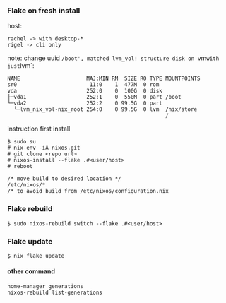 
### Flake on fresh install
host:
```
rachel -> with desktop-*
rigel -> cli only
```

note: change uuid `/boot', matched lvm_vol!
structure disk on `vm` with just `lvm`:
```
NAME                     MAJ:MIN RM  SIZE RO TYPE MOUNTPOINTS
sr0                       11:0    1  477M  0 rom  
vda                      252:0    0  100G  0 disk 
├─vda1                   252:1    0  550M  0 part /boot
└─vda2                   252:2    0 99.5G  0 part 
  └─lvm_nix_vol-nix_root 254:0    0 99.5G  0 lvm  /nix/store
                                                  /
```
instruction first install
```
$ sudo su
# nix-env -iA nixos.git
# git clone <repo url>
# nixos-install --flake .#<user/host>
# reboot

/* move build to desired location */ 
/etc/nixos/*
/* to avoid build from /etc/nixos/configuration.nix
```


### Flake rebuild
```
$ sudo nixos-rebuild switch --flake .#<user/host>
```

### Flake update
```
$ nix flake update
```

#### other command
```
home-manager generations
nixos-rebuild list-generations
```
